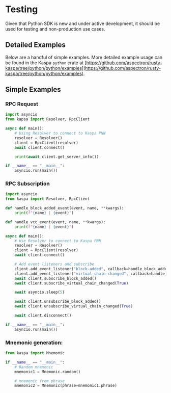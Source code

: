 # Testing

Given that Python SDK is new and under active development, it should be used for testing and non-production use cases.

## Detailed Examples

Below are a handful of simple examples. More detailed example usage can be found in the Kaspa `python` crate at [https://github.com/aspectron/rusty-kaspa/tree/python/python/examples](https://github.com/aspectron/rusty-kaspa/tree/python/python/examples).

## Simple Examples

### RPC Request
```python
import asyncio
from kapsa import Resolver, RpcClient

async def main():
    # Using Resolver to connect to Kaspa PNN
    resolver = Resolver()
    client = RpcClient(resolver)
    await client.connect()

    print(await client.get_server_info())

if __name__ == "__main__":
    asyncio.run(main())
```

### RPC Subscription
```python
import asyncio
from kaspa import Resolver, RpcClient

def handle_block_added_event(event, name, **kwargs):
    print(f"{name} | {event}")

def handle_vcc_event(event, name, **kwargs):
    print(f"{name} | {event}")

async def main():
    # Use Resolver to connect to Kaspa PNN
    resolver = Resolver()
    client = RpcClient(resolver)
    await client.connect()

    # Add event listeners and subscribe
    client.add_event_listener("block-added", callback=handle_block_added_event, name="block-handler")
    client.add_event_listener("virtual-chain-changed", callback=handle_vcc_event, name="vcc-handler")
    await client.subscribe_block_added()
    await client.subscribe_virtual_chain_changed(True)

    await asyncio.sleep(5)

    await client.unsubscribe_block_added()
    await client.unsubscribe_virtual_chain_changed(True)

    await client.disconnect()

if __name__ == "__main__":
    asyncio.run(main())
```

### Mnemonic generation: 
```python
from kaspa import Mnemonic

if __name__ == "__main__":
    # Random mnemonic
    mnemonic1 = Mnemonic.random()

    # mnemonic from phrase
    mnemonic2 = Mnemonic(phrase=mnemonic1.phrase)
```